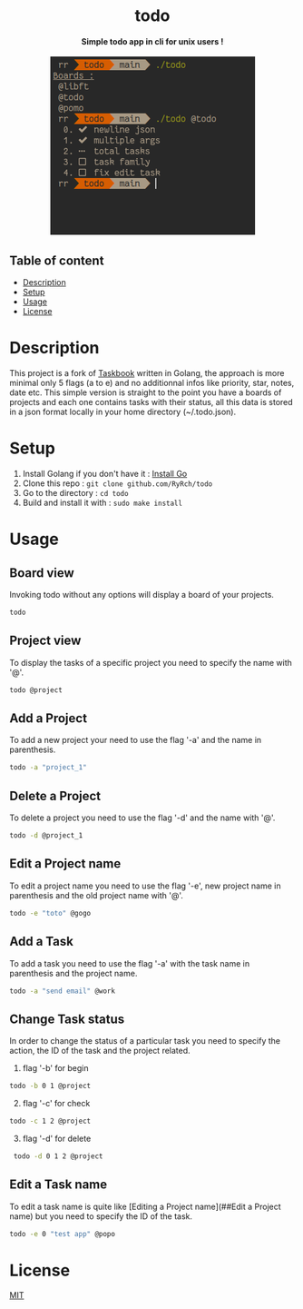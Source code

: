 <h1 align="center">todo</h1>
<h4 align="center">Simple todo app in cli for unix users !</h4>
<div align="center"><img alt="todo" src="data/todo.png"/></div>

## Table of content

- [Description](#description)
- [Setup](#setup)
- [Usage](#usage)
- [License](#license)

# Description

This project is a fork of [Taskbook](https://github.com/klaudiosinani/taskbook)
written in Golang, the approach is more minimal only 5 flags (a to e) and no
additionnal infos like priority, star, notes, date etc. This simple version is
straight to the point you have a boards of projects and each one contains tasks
with their status, all this data is stored in a json format locally in your
home directory (~/.todo.json).

# Setup

1. Install Golang if you don't have it : [Install Go](https://go.dev/doc/install)
2. Clone this repo : `git clone github.com/RyRch/todo`
3. Go to the directory : `cd todo`
4. Build and install it with : `sudo make install`

# Usage

## Board view

Invoking todo without any options will display a board of your projects.

```bash
todo
```

## Project view

To display the tasks of a specific project you need to specify the name with '@'.

```bash
todo @project
```

## Add a Project

To add a new project your need to use the flag '-a' and the name in parenthesis.

```bash
todo -a "project_1"
```

## Delete a Project

To delete a project you need to use the flag '-d' and the name with '@'.

```bash
todo -d @project_1
```

## Edit a Project name

To edit a project name you need to use the flag '-e', new project name in
parenthesis and the old project name with '@'.

```bash
todo -e "toto" @gogo
```

## Add a Task

To add a task you need to use the flag '-a' with the task name in parenthesis
and the project name.

```bash
todo -a "send email" @work
```

## Change Task status

In order to change the status of a particular task you need to specify the
action, the ID of the task and the project related. 

1. flag '-b' for begin

 ```bash
 todo -b 0 1 @project
 ```
2. flag '-c' for check

 ```bash
todo -c 1 2 @project
```
3. flag '-d' for delete

```bash
 todo -d 0 1 2 @project
 ```

## Edit a Task name

To edit a task name is quite like [Editing a Project name](##Edit a Project name)
but you need to specify the ID of the task.

```bash
todo -e 0 "test app" @popo
```

# License

[MIT](https://github.com/RyRch/todo/blob/main/LICENSE.md)
